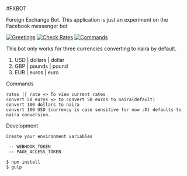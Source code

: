 #FXBOT

Foreign Exchange Bot.
This application is just an experiment on the Facebook messenger bot

[![Greetings](https://s10.postimg.org/8oetjggbd/Screen_Shot_2016_08_12_at_10_28_10_PM.png)](https://postimg.org/image/hw7205ndh/)
[![Check Rates](https://s9.postimg.org/rm7hr48jj/Screen_Shot_2016_08_12_at_10_29_57_PM.png)](https://postimg.org/image/6pb9mgaij/)
[![Commands](https://s10.postimg.org/dwiu74vih/Screen_Shot_2016_08_12_at_10_30_30_PM.png)](https://postimg.org/image/vmkis6939/)


This bot only works for three currencies converting to naira by default.

1. USD | dollars | dollar
2. GBP | pounds | pound
3. EUR | euros | euro

Commands

```
rates || rate => To view current rates
convert 50 euros => to convert 50 euros to naira(default) 
convert 100 dollars to naira
convert 100 USD (currency is case sensitive for now :D) defaults to naira conversion.
```

Development

```
Create your environment variables

 -- WEBHOOK_TOKEN
 -- PAGE_ACCESS_TOKEN

$ npm install
$ gulp
```
